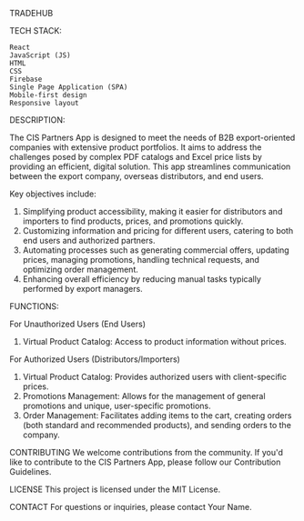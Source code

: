TRADEHUB

TECH STACK:

    React
    JavaScript (JS)
    HTML
    CSS
    Firebase
    Single Page Application (SPA)
    Mobile-first design
    Responsive layout

DESCRIPTION:

The CIS Partners App is designed to meet the needs of B2B export-oriented companies with extensive product portfolios. It aims to address the challenges posed by complex PDF catalogs and Excel price lists by providing an efficient, digital solution. This app streamlines communication between the export company, overseas distributors, and end users. 

Key objectives include:

1. Simplifying product accessibility, making it easier for distributors and importers to find products, prices, and promotions quickly.
2. Customizing information and pricing for different users, catering to both end users and authorized partners.
3. Automating processes such as generating commercial offers, updating prices, managing promotions, handling technical requests, and optimizing order management.
4. Enhancing overall efficiency by reducing manual tasks typically performed by export managers.


FUNCTIONS:

For Unauthorized Users (End Users)
1. Virtual Product Catalog: Access to product information without prices.

For Authorized Users (Distributors/Importers)
1. Virtual Product Catalog: Provides authorized users with client-specific prices.
2. Promotions Management: Allows for the management of general promotions and unique, user-specific promotions.
3. Order Management: Facilitates adding items to the cart, creating orders (both standard and recommended products), and sending orders to the company.

CONTRIBUTING
We welcome contributions from the community. If you'd like to contribute to the CIS Partners App, please follow our Contribution Guidelines.

LICENSE
This project is licensed under the MIT License.

CONTACT
For questions or inquiries, please contact Your Name.





